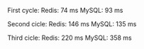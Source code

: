 First cycle:
Redis:	74 ms
MySQL:	93 ms

Second cicle:
Redis:	146 ms
MySQL:	135 ms

Third cicle:
Redis:	220 ms
MySQL:	358 ms
